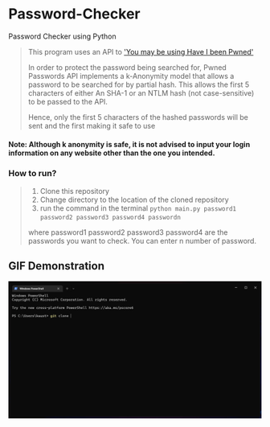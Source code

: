 # Password-Checker
Password Checker using Python

> This program uses an API to ['You may be using Have I been Pwned'](https://haveibeenpwned.com/)
> 
> In order to protect the password being searched for,
> Pwned Passwords API implements a k-Anonymity model that allows a password 
> to be searched for by partial hash. This allows the first 5 characters of either 
> An SHA-1 or an NTLM hash (not case-sensitive) to be passed to the API.
> 
> Hence, only the first 5 characters of the hashed passwords will be sent and the first making it safe to use

#### Note: Although k anonymity is safe, it is not advised to input your login information on any website other than the one you intended.

### How to run?
>1. Clone this repository
>2. Change directory to the location of the cloned repository 
>3. run the command in the terminal ```python main.py password1 password2 password3 password4 passwordn ```
>
> where password1 password2 password3 password4 are the passwords you want to check. You can enter n number of password.

## GIF Demonstration

![This is a alt text.](/src/password-checker-demo.gif "This is a sample image.")